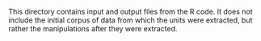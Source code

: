 This directory contains input and output files from the R code.  It does not include the initial corpus of data from which the units were extracted, but rather the manipulations after they were extracted. 
